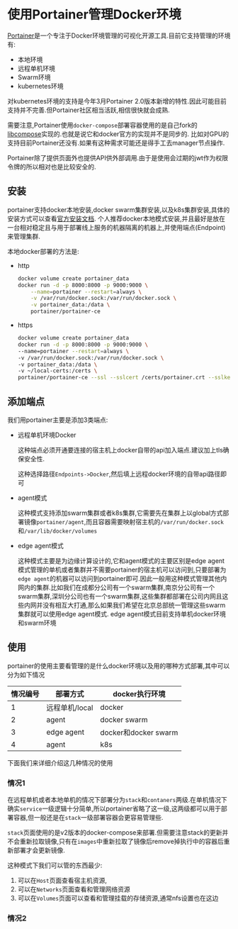 # 使用Portainer管理Docker环境

[Portainer](https://github.com/portainer/portainer)是一个专注于Docker环境管理的可视化开源工具.目前它支持管理的环境有:

+ 本地环境
+ 远程单机环境
+ Swarm环境
+ kubernetes环境

对kubernetes环境的支持是今年3月Portainer 2.0版本新增的特性.因此可能目前支持并不完善.但Portainer社区相当活跃,相信很快就会成熟.

需要注意,Portainer使用`docker-compose`部署容器使用的是自己fork的[libcompose](https://github.com/portainer/libcompose)实现的.也就是说它和docker官方的实现并不是同步的.
比如对GPU的支持目前Portainer还没有.如果有这种需求可能还是得手工去manager节点操作.

Portainer除了提供页面外也提供API供外部调用.由于是使用会过期的jwt作为权限令牌的所以相对也是比较安全的.

## 安装

portainer支持docker本地安装,docker swarm集群安装,以及k8s集群安装,具体的安装方式可以查看[官方安装文档](https://documentation.portainer.io/v2.0/deploy/linux/).
个人推荐docker本地模式安装,并且最好是放在一台相对稳定且与用于部署线上服务的机器隔离的机器上,并使用端点(Endpoint)来管理集群.

本地docker部署的方法是:

+ http

    ```bash
    docker volume create portainer_data
    docker run -d -p 8000:8000 -p 9000:9000 \
        --name=portainer --restart=always \
        -v /var/run/docker.sock:/var/run/docker.sock \
        -v portainer_data:/data \
        portainer/portainer-ce
    ```

+ https

    ```bash
    docker volume create portainer_data
    docker run -d -p 8000:8000 -p 9000:9000 \
    --name=portainer --restart=always \
    -v /var/run/docker.sock:/var/run/docker.sock \
    -v portainer_data:/data \
    -v ~/local-certs:/certs \
    portainer/portainer-ce --ssl --sslcert /certs/portainer.crt --sslkey /certs/portainer.key
    ```

## 添加端点

我们用portainer主要是添加3类端点:

+ 远程单机环境Docker

    这种端点必须开通要连接的宿主机上docker自带的api加入端点.建议加上tls确保安全性.

    这种选择路径`Endpoints->Docker`,然后填上远程docker环境的自带api路径即可

+ agent模式

    这种模式支持添加swarm集群或者k8s集群,它需要先在集群上以global方式部署镜像`portainer/agent`,而且容器需要映射宿主机的`/var/run/docker.sock`和`/var/lib/docker/volumes`

+ edge agent模式

    这种模式主要是为边缘计算设计的,它和agent模式的主要区别是edge agent模式管理的单机或者集群并不需要portainer的宿主机可以访问到,只要部署为`edge agent`的机器可以访问到portainer即可.因此一般用这种模式管理其他内网内的集群.比如我们在成都分公司有一个swarm集群,南京分公司有一个swarm集群,深圳分公司也有一个swarm集群,这些集群都部署在公司内网且这些内网并没有相互大打通,那么如果我们希望在北京总部统一管理这些swarm集群就可以使用edge agent模式.
    edge agent模式目前支持单机docker环境和swarm环境

## 使用

portainer的使用主要看管理的是什么docker环境以及用的哪种方式部署,其中可以分为如下情况

情况编号|部署方式|docker执行环境
---|---|---
1|远程单机/local|docker
2|agent|docker swarm
3|edge agent|docker和docker swarm
4|agent|k8s

下面我们来详细介绍这几种情况的使用

### 情况1

在远程单机或者本地单机的情况下部署分为`stack`和`contaners`两级.在单机情况下确实`service`一级逻辑十分简单,所以portainer省略了这一级,这两级都可以用于部署容器,但一般还是在`stack`一级部署容器会更容易管理些.

`stack`页面使用的是v2版本的docker-compose来部署.但需要注意stack的更新并不会重新拉取镜像,只有在`images`中重新拉取了镜像后remove掉执行中的容器后重新部署才会更新镜像.

这种模式下我们可以管的东西最少:

1. 可以在`Host`页面查看宿主机资源,
2. 可以在`Networks`页面查看和管理网络资源
3. 可以在`Volumes`页面可以查看和管理挂载的存储资源,通常nfs设置也在这边


### 情况2

<!-- 
### 情况3 -->

